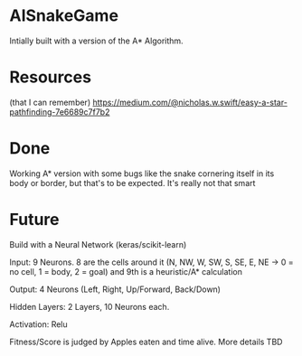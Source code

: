 # AISnakeGame
Intially built with a version of the A* Algorithm. 

# Resources 
(that I can remember)
https://medium.com/@nicholas.w.swift/easy-a-star-pathfinding-7e6689c7f7b2

# Done
Working A* version with some bugs like the snake cornering itself in its body or border, but that's to be expected. 
It's really not that smart

# Future
Build with a Neural Network (keras/scikit-learn)

Input: 9 Neurons. 8 are the cells around it (N, NW, W, SW, S, SE, E, NE -> 0 = no cell, 1 = body, 2 = goal) and 9th is a heuristic/A* calculation

Output: 4 Neurons (Left, Right, Up/Forward, Back/Down)

Hidden Layers: 2 Layers, 10 Neurons each. 

Activation: Relu

Fitness/Score is judged by Apples eaten and time alive. More details TBD

